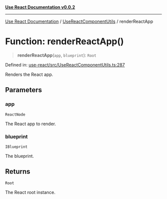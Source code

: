 [**Use React Documentation v0.0.2**](../../README.md)

***

[Use React Documentation](../../modules.md) / [UseReactComponentUtils](../README.md) / renderReactApp

# Function: renderReactApp()

> **renderReactApp**(`app`, `blueprint`): `Root`

Defined in: [use-react/src/UseReactComponentUtils.ts:287](https://github.com/stonemjs/use-react/blob/4786d31a3beb1c9f15eb30e2c9c2b12c786b755a/src/UseReactComponentUtils.ts#L287)

Renders the React app.

## Parameters

### app

`ReactNode`

The React app to render.

### blueprint

`IBlueprint`

The blueprint.

## Returns

`Root`

The React root instance.
